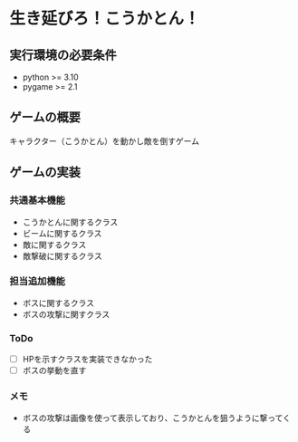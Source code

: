 # 生き延びろ！こうかとん！

## 実行環境の必要条件
* python >= 3.10
* pygame >= 2.1

## ゲームの概要
キャラクター（こうかとん）を動かし敵を倒すゲーム

## ゲームの実装
### 共通基本機能
* こうかとんに関するクラス
* ビームに関するクラス
* 敵に関するクラス
* 敵撃破に関するクラス

### 担当追加機能
* ボスに関するクラス
* ボスの攻撃に関すクラス

### ToDo
- [ ] HPを示すクラスを実装できなかった
- [ ] ボスの挙動を直す

### メモ
* ボスの攻撃は画像を使って表示しており、こうかとんを狙うように撃ってくる
